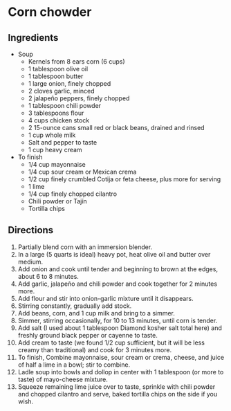 Corn chowder
============

Ingredients
-----------

- Soup
    - Kernels from 8 ears corn (6 cups)
    - 1 tablespoon olive oil
    - 1 tablespoon butter
    - 1 large onion, finely chopped
    - 2 cloves garlic, minced
    - 2 jalapeño peppers, finely chopped
    - 1 tablespoon chili powder
    - 3 tablespoons flour
    - 4 cups chicken stock
    - 2 15-ounce cans small red or black beans, drained and rinsed
    - 1 cup whole milk
    - Salt and pepper to taste
    - 1 cup heavy cream
- To finish
    - 1/4 cup mayonnaise
    - 1/4 cup sour cream or Mexican crema
    - 1/2 cup finely crumbled Cotija or feta cheese, plus more for serving
    - 1 lime
    - 1/4 cup finely chopped cilantro
    - Chili powder or Tajín
    - Tortilla chips

Directions
----------

1. Partially blend corn with an immersion blender.
2. In a large (5 quarts is ideal) heavy pot, heat olive oil and butter over medium.
3. Add onion and cook until tender and beginning to brown at the edges, about 6 to 8 minutes.
4. Add garlic, jalapeño and chili powder and cook together for 2 minutes more.
5. Add flour and stir into onion-garlic mixture until it disappears.
6. Stirring constantly, gradually add stock.
7. Add beans, corn, and 1 cup milk and bring to a simmer.
8. Simmer, stirring occasionally, for 10 to 13 minutes, until corn is tender.
9. Add salt (I used about 1 tablespoon Diamond kosher salt total here) and freshly ground black pepper or cayenne to taste.
10. Add cream to taste (we found 1/2 cup sufficient, but it will be less creamy than traditional) and cook for 3 minutes more.
11. To finish, Combine mayonnaise, sour cream or crema, cheese, and juice of half a lime in a bowl; stir to combine.
12. Ladle soup into bowls and dollop in center with 1 tablespoon (or more to taste) of mayo-cheese mixture.
13. Squeeze remaining lime juice over to taste, sprinkle with chili powder and chopped cilantro and serve, baked tortilla chips on the side if you wish.
